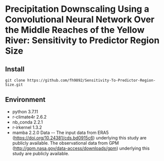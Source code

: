 Precipitation Downscaling Using a Convolutional Neural Network Over the Middle Reaches of the Yellow River: Sensitivity to Predictor Region Size
==
Install
--
```
git clone https://github.com/fh9892/Sensitivity-To-Predictor-Region-Size.git
```
Environment
--
* python 3.7.11
* r-climate4r 2.6.2
* nb_conda 2.2.1
* r-irkernel 1.3.2
* mamba 2.2.0
Data
--
The input data from ERA5 (https://doi.org/10.24381/cds.bd0915c6) underlying this study are publicly available. The observational data from GPM (http://gpm.nasa.gov/data-access/downloads/gpm) underlying this study are publicly available.

